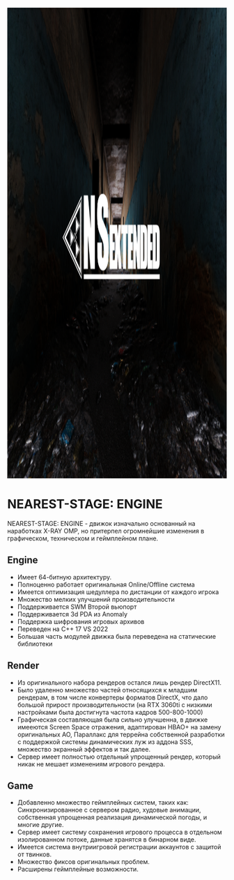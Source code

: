 <p align="center">
 <img width="1920px" height="1080px" src="NSE_replogo.png" alt="qr"/>
</p>

# NEAREST-STAGE: ENGINE
NEAREST-STAGE: ENGINE - движок изначально основанный на наработках X-RAY OMP, но притерпел огромнейшие изменения в графическом, техническом и геймплейном плане.

## Engine
* Имеет 64-битную архитектуру.
* Полноценно работает оригинальная Online/Offline система
* Имеется оптимизация шедуллера по дистанции от каждого игрока
* Множество мелких улучшений производительности
* Поддерживается SWM Второй вьюпорт
* Поддерживается 3d PDA из Anomaly
* Поддержка шифрования игровых архивов
* Переведен на C++ 17 VS 2022
* Большая часть модулей движка была переведена на статические библиотеки

## Render
* Из оригинального набора рендеров остался лишь рендер DirectX11.
* Было удаленно множество частей относящихся к младшим рендерам, в том числе конвертеры форматов DirectX, что дало большой прирост производительности (на RTX 3060ti с низкими настройками была достигнута частота кадров 500-800-1000)
* Графическая составляющая была сильно улучшенна, в движке имееются Screen Space отражения, адаптирован HBAO+ на замену оригинальных AO, Параллакс для террейна собственной разработки с поддержкой системы динамических луж из аддона SSS, множество экранный эффектов и так далее.
* Сервер имеет полностью отдельный упрощенный рендер, который никак не мешает изменениям игрового рендера.

## Game
* Добавленно множество геймплейных систем, таких как: Синхронизированное с сервером радио, худовые анимации, собственная упрощенная реализация динамической погоды, и многие другие.
* Сервер имеет систему сохранения игрового процесса в отдельном изолированном потоке, данные хранятся в бинарном виде.
* Имеется система внутриигровой регистрации аккаунтов с защитой от твинков.
* Множество фиксов оригинальных проблем.
* Расширены геймплейные возможности.
